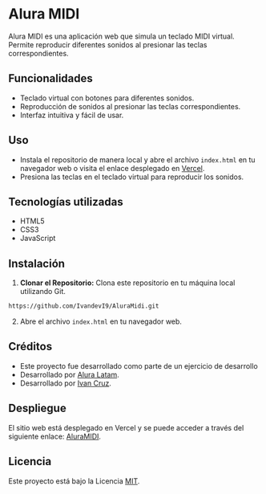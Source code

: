# Alura MIDI

Alura MIDI es una aplicación web que simula un teclado MIDI virtual. Permite reproducir diferentes sonidos al presionar las teclas correspondientes.

## Funcionalidades

- Teclado virtual con botones para diferentes sonidos.
- Reproducción de sonidos al presionar las teclas correspondientes.
- Interfaz intuitiva y fácil de usar.

## Uso

- Instala el repositorio de manera local y abre el archivo `index.html` en tu navegador web o visita el enlace desplegado en [Vercel](https://alura-midi-inky.vercel.app/).
- Presiona las teclas en el teclado virtual para reproducir los sonidos.

## Tecnologías utilizadas

- HTML5
- CSS3
- JavaScript

## Instalación

1. **Clonar el Repositorio:** Clona este repositorio en tu máquina local utilizando Git.
```bash
https://github.com/IvandevI9/AluraMidi.git
```
2. Abre el archivo `index.html` en tu navegador web.

## Créditos

- Este proyecto fue desarrollado como parte de un ejercicio de desarrollo 
- Desarrollado por [Alura Latam](https://www.linkedin.com/company/alura-latam/).
- Desarrollado por [Ivan Cruz](https://www.linkedin.com/in/ivan-cruz-1906mx/).

## Despliegue

El sitio web está desplegado en Vercel y se puede acceder a través del siguiente enlace: [AluraMIDI](https://alura-midi-inky.vercel.app/).

## Licencia

Este proyecto está bajo la Licencia [MIT](https://opensource.org/licenses/MIT).
